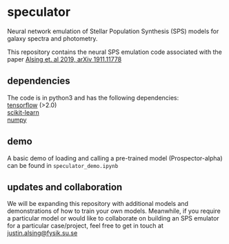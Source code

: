 # speculator
Neural network emulation of Stellar Population Synthesis (SPS) models for galaxy spectra and photometry.

This repository contains the neural SPS emulation code associated with the paper [Alsing et. al 2019, arXiv 1911.11778](https://arxiv.org/abs/1911.11778)

## dependencies

The code is in python3 and has the following dependencies:<br>
[tensorflow](https://www.tensorflow.org) (>2.0) <br> 
[scikit-learn](https://scikit-learn.org/stable/)<br> 
[numpy](https://numpy.org)<br> 

## demo

A basic demo of loading and calling a pre-trained model (Prospector-alpha) can be found in `speculator_demo.ipynb`

## updates and collaboration

We will be expanding this repository with additional models and demonstrations of how to train your own models. Meanwhile, if you require a particular model or would like to collaborate on building an SPS emulator for a particular case/project, feel free to get in touch at justin.alsing@fysik.su.se
